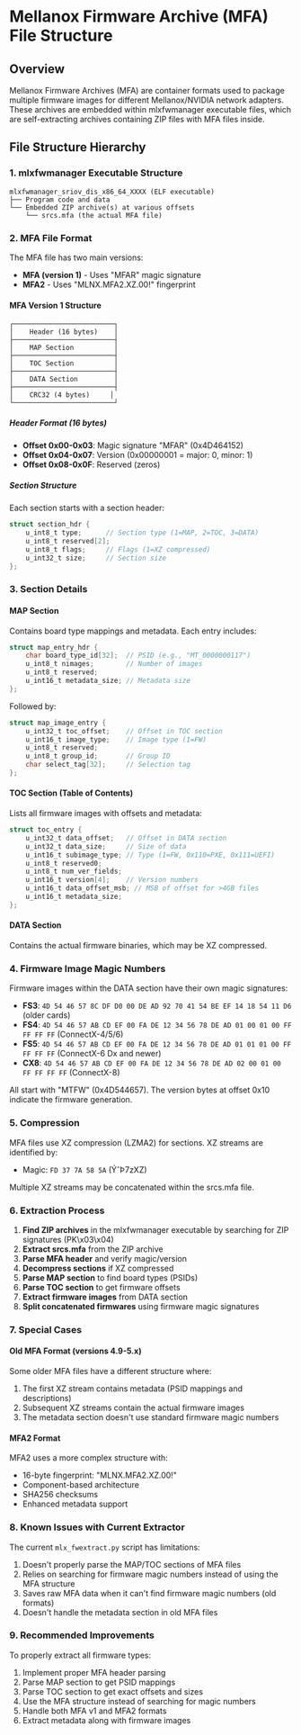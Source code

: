 # Mellanox Firmware Archive (MFA) File Structure

## Overview

Mellanox Firmware Archives (MFA) are container formats used to package multiple firmware images for different Mellanox/NVIDIA network adapters. These archives are embedded within mlxfwmanager executable files, which are self-extracting archives containing ZIP files with MFA files inside.

## File Structure Hierarchy

### 1. mlxfwmanager Executable Structure
```
mlxfwmanager_sriov_dis_x86_64_XXXX (ELF executable)
├── Program code and data
└── Embedded ZIP archive(s) at various offsets
    └── srcs.mfa (the actual MFA file)
```

### 2. MFA File Format

The MFA file has two main versions:
- **MFA (version 1)** - Uses "MFAR" magic signature
- **MFA2** - Uses "MLNX.MFA2.XZ.00!" fingerprint

#### MFA Version 1 Structure

```
┌─────────────────────────┐
│    Header (16 bytes)    │
├─────────────────────────┤
│    MAP Section          │
├─────────────────────────┤
│    TOC Section          │
├─────────────────────────┤
│    DATA Section         │
├─────────────────────────┤
│    CRC32 (4 bytes)     │
└─────────────────────────┘
```

##### Header Format (16 bytes)
- **Offset 0x00-0x03**: Magic signature "MFAR" (0x4D464152)
- **Offset 0x04-0x07**: Version (0x00000001 = major: 0, minor: 1)
- **Offset 0x08-0x0F**: Reserved (zeros)

##### Section Structure
Each section starts with a section header:
```c
struct section_hdr {
    u_int8_t type;      // Section type (1=MAP, 2=TOC, 3=DATA)
    u_int8_t reserved[2];
    u_int8_t flags;     // Flags (1=XZ compressed)
    u_int32_t size;     // Section size
};
```

### 3. Section Details

#### MAP Section
Contains board type mappings and metadata. Each entry includes:
```c
struct map_entry_hdr {
    char board_type_id[32];  // PSID (e.g., "MT_0000000117")
    u_int8_t nimages;        // Number of images
    u_int8_t reserved;
    u_int16_t metadata_size; // Metadata size
};
```

Followed by:
```c
struct map_image_entry {
    u_int32_t toc_offset;    // Offset in TOC section
    u_int16_t image_type;    // Image type (1=FW)
    u_int8_t reserved;
    u_int8_t group_id;       // Group ID
    char select_tag[32];     // Selection tag
};
```

#### TOC Section (Table of Contents)
Lists all firmware images with offsets and metadata:
```c
struct toc_entry {
    u_int32_t data_offset;   // Offset in DATA section
    u_int32_t data_size;     // Size of data
    u_int16_t subimage_type; // Type (1=FW, 0x110=PXE, 0x111=UEFI)
    u_int8_t reserved0;
    u_int8_t num_ver_fields;
    u_int16_t version[4];    // Version numbers
    u_int16_t data_offset_msb; // MSB of offset for >4GB files
    u_int16_t metadata_size;
};
```

#### DATA Section
Contains the actual firmware binaries, which may be XZ compressed.

### 4. Firmware Image Magic Numbers

Firmware images within the DATA section have their own magic signatures:
- **FS3**: `4D 54 46 57 8C DF D0 00 DE AD 92 70 41 54 BE EF 14 18 54 11 D6` (older cards)
- **FS4**: `4D 54 46 57 AB CD EF 00 FA DE 12 34 56 78 DE AD 01 00 01 00 FF FF FF FF` (ConnectX-4/5/6)
- **FS5**: `4D 54 46 57 AB CD EF 00 FA DE 12 34 56 78 DE AD 01 01 01 00 FF FF FF FF` (ConnectX-6 Dx and newer)
- **CX8**: `4D 54 46 57 AB CD EF 00 FA DE 12 34 56 78 DE AD 02 00 01 00 FF FF FF FF` (ConnectX-8)

All start with "MTFW" (0x4D544657). The version bytes at offset 0x10 indicate the firmware generation.

### 5. Compression

MFA files use XZ compression (LZMA2) for sections. XZ streams are identified by:
- Magic: `FD 37 7A 58 5A` (ÝˆÞ7zXZ)

Multiple XZ streams may be concatenated within the srcs.mfa file.

### 6. Extraction Process

1. **Find ZIP archives** in the mlxfwmanager executable by searching for ZIP signatures (PK\x03\x04)
2. **Extract srcs.mfa** from the ZIP archive
3. **Parse MFA header** and verify magic/version
4. **Decompress sections** if XZ compressed
5. **Parse MAP section** to find board types (PSIDs)
6. **Parse TOC section** to get firmware offsets
7. **Extract firmware images** from DATA section
8. **Split concatenated firmwares** using firmware magic signatures

### 7. Special Cases

#### Old MFA Format (versions 4.9-5.x)
Some older MFA files have a different structure where:
1. The first XZ stream contains metadata (PSID mappings and descriptions)
2. Subsequent XZ streams contain the actual firmware images
3. The metadata section doesn't use standard firmware magic numbers

#### MFA2 Format
MFA2 uses a more complex structure with:
- 16-byte fingerprint: "MLNX.MFA2.XZ.00!"
- Component-based architecture
- SHA256 checksums
- Enhanced metadata support

### 8. Known Issues with Current Extractor

The current `mlx_fwextract.py` script has limitations:
1. Doesn't properly parse the MAP/TOC sections of MFA files
2. Relies on searching for firmware magic numbers instead of using the MFA structure
3. Saves raw MFA data when it can't find firmware magic numbers (old formats)
4. Doesn't handle the metadata section in old MFA files

### 9. Recommended Improvements

To properly extract all firmware types:
1. Implement proper MFA header parsing
2. Parse MAP section to get PSID mappings
3. Parse TOC section to get exact offsets and sizes
4. Use the MFA structure instead of searching for magic numbers
5. Handle both MFA v1 and MFA2 formats
6. Extract metadata along with firmware images

